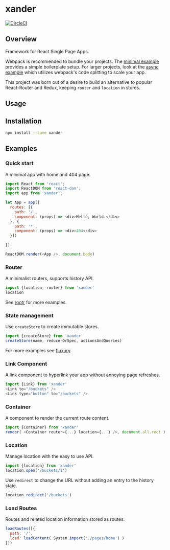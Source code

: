 # xander

[![CircleCI](https://circleci.com/gh/formula/xander.svg?style=svg)](https://circleci.com/gh/formula/xander)

## Overview

Framework for React Single Page Apps.

Webpack is recommended to bundle your projects. The [minimal example](./examples/minimal) provides a simple boilerplate setup. For larger projects, look at the [async example](./examples/async) which utilizes webpack's code splitting to scale your app.

This project was born out of a desire to build 
an alternative to popular React-Router and Redux,
keeping `router` and `location` in stores.

## Usage

## Installation

```sh
npm install --save xander
```
## Examples
### Quick start

A minimal app with home and 404 page.

```js
import React from 'react';
import ReactDOM from 'react-dom';
import app from 'xander';

let App = app({
  routes: [{
    path: '/',
    component: (props) => <div>Hello, World.</div> 
  }, {
    path: '*',
    component: (props) => <div>404</div>
  }])

})

ReactDOM.render(<App />, document.body)
```

### Router

A minimalist routers, supports history API.

```js
import {location, router} from 'xander'
location
```

See [rootr](https://github.com/formula/rootr) for more examples.

### State management

Use `createStore` to create immutable stores.

```js
import {createStore} from 'xander'
createStore(name, reducerOrSpec, actionsAndQueries)`
```

For more examples see [fluxury](https://github.com/formula/fluxury).

### Link Component

A link component to hyperlink your app without annoying page refreshes.

```js
import {Link} from 'xander'
<Link to="/buckets" />
<Link type="button" to="/buckets" />
```

### Container

A component to render the current route content.

```js
import {Container} from 'xander'
render( <Container router={...} location={...} />, document.all.root )
```

### Location

Manage location with the easy to use API.

```js
import {location} from 'xander'
location.open('/buckets/1')
```
Use `redirect` to change the URL without adding an entry to the history state.
```js
location.redirect('/buckets')
```

### Load Routes 

Routes and related location information stored as routes.

```js
loadRoutes([{
  path: '/',
  load: loadContent( System.import('./pages/home') )
}])
```


